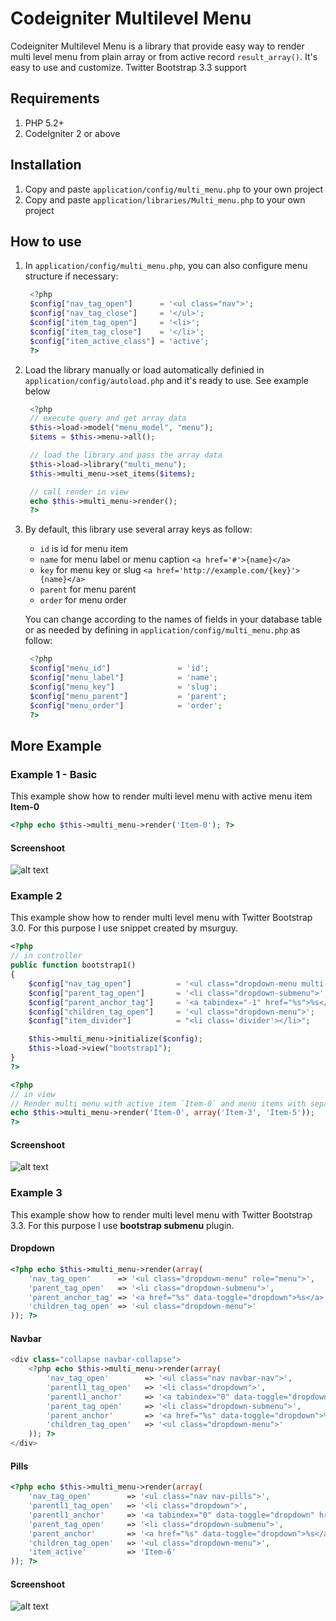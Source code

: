 # Codeigniter Multilevel Menu

Codeigniter Multilevel Menu is a library that provide easy way to render multi level menu from plain array or from active record `result_array()`. It's easy to use and customize. Twitter Bootstrap 3.3 support


## Requirements

1. PHP 5.2+
2. CodeIgniter 2 or above

## Installation

1. Copy and paste `application/config/multi_menu.php` to your own project
2. Copy and paste `application/libraries/Multi_menu.php` to your own project

## How to use

1. In `application/config/multi_menu.php`, you can also configure menu structure if necessary:
   ```php
    <?php
    $config["nav_tag_open"]      = '<ul class="nav">';
    $config["nav_tag_close"]     = '</ul>';  
    $config["item_tag_open"]     = '<li>';
    $config["item_tag_close"]    = '</li>'; 
    $config["item_active_class"] = 'active';    
    ?>
   ```

2. Load the library manually or load automatically definied in `application/config/autoload.php` and it's ready to use. See example below

   ```php
    <?php
    // execute query and get array data
    $this->load->model("menu_model", "menu");
    $items = $this->menu->all();

    // load the library and pass the array data
    $this->load->library("multi_menu");
    $this->multi_menu->set_items($items);

    // call render in view
    echo $this->multi_menu->render();
    ?>
   ```

3. By default, this library use several array keys as follow: 
   * `id` is id for menu item
   * `name` for menu label or menu caption `<a href='#'>{name}</a>` 
   * `key` for menu key or slug `<a href='http://example.com/{key}'>{name}</a>`
   * `parent` for menu parent 
   * `order` for menu order 
   
   You can change according to the names of fields in your database table or as needed by defining in `application/config/multi_menu.php` as follow:  
  
   ```php
    <?php
    $config["menu_id"]               = 'id';
    $config["menu_label"]            = 'name';
    $config["menu_key"]              = 'slug';
    $config["menu_parent"]           = 'parent';
    $config["menu_order"]            = 'order';
    ?>
   ```


## More Example

### Example 1 - Basic

This example show how to render multi level menu with active menu item **Item-0**

```php
<?php echo $this->multi_menu->render('Item-0'); ?>
```

#### Screenshoot
![alt text](https://github.com/edomaru/codeigniter_multilevel_menu/blob/master/assets/img/ci_multilevel_menu_screenshoot.jpg "Codeigniter Multi level menu screenshoot of Example 1 - Basic")


### Example 2

This example show how to render multi level menu with Twitter Bootstrap 3.0. For this purpose I use snippet created by msurguy.

```php
<?php
// in controller
public function bootstrap1()
{
    $config["nav_tag_open"]          = '<ul class="dropdown-menu multi-level" role="menu" aria-labelledby="dropdownMenu">';     
    $config["parent_tag_open"]       = '<li class="dropdown-submenu">';
    $config["parent_anchor_tag"]     = '<a tabindex="-1" href="%s">%s</a>'; 
    $config["children_tag_open"]     = '<ul class="dropdown-menu">';
    $config["item_divider"]          = "<li class='divider'></li>";

    $this->multi_menu->initialize($config);
    $this->load->view("bootstrap1");
}
?>

<?php 
// in view
// Render multi menu with active item `Item-0` and menu items with separator `Item-3` and `Item-5`
echo $this->multi_menu->render('Item-0', array('Item-3', 'Item-5')); 
?>
```

#### Screenshoot
![alt text](https://github.com/edomaru/codeigniter_multilevel_menu/blob/master/assets/img/ci_multilevel_menu_screenshoot_2.jpg "Codeigniter Multi level menu screenshoot of Example 2 - Bootstap 3.0")


### Example 3

This example show how to render multi level menu with Twitter Bootstrap 3.3. For this purpose I use **bootstrap submenu** plugin.

#### Dropdown

```php
<?php echo $this->multi_menu->render(array(
    'nav_tag_open'      => '<ul class="dropdown-menu" role="menu">',    
    'parent_tag_open'   => '<li class="dropdown-submenu">',
    'parent_anchor_tag' => '<a href="%s" data-toggle="dropdown">%s</a>',
    'children_tag_open' => '<ul class="dropdown-menu">'
)); ?>
```


#### Navbar

```php
<div class="collapse navbar-collapse">
    <?php echo $this->multi_menu->render(array(
        'nav_tag_open'        => '<ul class="nav navbar-nav">',            
        'parentl1_tag_open'   => '<li class="dropdown">',
        'parentl1_anchor'     => '<a tabindex="0" data-toggle="dropdown" href="%s">%s<span class="caret"></span></a>',
        'parent_tag_open'     => '<li class="dropdown-submenu">',
        'parent_anchor'       => '<a href="%s" data-toggle="dropdown">%s</a>',
        'children_tag_open'   => '<ul class="dropdown-menu">'
    )); ?>
</div>
```

#### Pills

```php
<?php echo $this->multi_menu->render(array(
    'nav_tag_open'        => '<ul class="nav nav-pills">',            
    'parentl1_tag_open'   => '<li class="dropdown">',
    'parentl1_anchor'     => '<a tabindex="0" data-toggle="dropdown" href="%s">%s<span class="caret"></span></a>',
    'parent_tag_open'     => '<li class="dropdown-submenu">',
    'parent_anchor'       => '<a href="%s" data-toggle="dropdown">%s</a>',
    'children_tag_open'   => '<ul class="dropdown-menu">',
    'item_active'         => 'Item-6'
)); ?>
```

#### Screenshoot
![alt text](https://github.com/edomaru/codeigniter_multilevel_menu/blob/master/assets/img/ci_multilevel_menu_screenshoot_3.jpg "Codeigniter Multi level menu screenshoot of Example 3 - Bootstrap 3.3 + Bootstrap submenu")

